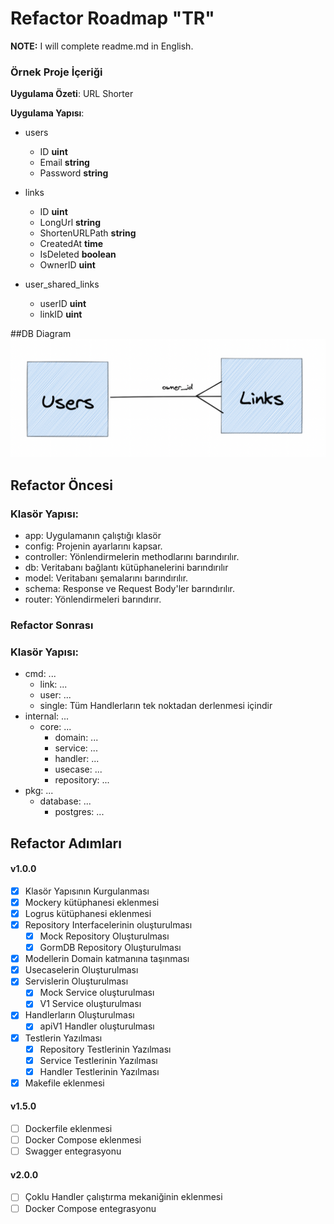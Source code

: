 # Refactor Roadmap "TR"
**NOTE:** I will complete readme.md in English.

### Örnek Proje İçeriği
**Uygulama Özeti**: URL Shorter

**Uygulama Yapısı**: 
- users
  - ID **uint**
  - Email **string**
  - Password **string**


- links
  - ID **uint**
  - LongUrl **string**
  - ShortenURLPath **string**
  - CreatedAt **time**
  - IsDeleted **boolean**
  - OwnerID **uint**


- user_shared_links
  - userID **uint**
  - linkID **uint**

##DB Diagram
![](dbmodel.png)

## Refactor Öncesi
### Klasör Yapısı:
- app: Uygulamanın çalıştığı klasör
- config: Projenin ayarlarını kapsar.
- controller: Yönlendirmelerin methodlarını barındırılır.
- db: Veritabanı bağlantı kütüphanelerini barındırılır
- model: Veritabanı şemalarını barındırılır.
- schema: Response ve Request Body'ler barındırılır.
- router: Yönlendirmeleri barındırır.

### Refactor Sonrası
### Klasör Yapısı:
- cmd: ...
  - link: ...
  - user: ...
  - single: Tüm Handlerların tek noktadan derlenmesi içindir
- internal: ...
  - core: ...
    - domain: ...
    - service: ...
    - handler: ...
    - usecase: ...
    - repository: ...
- pkg: ...
  - database: ...
    - postgres: ...

## Refactor Adımları
#### v1.0.0
- [X] Klasör Yapısının Kurgulanması
- [X] Mockery kütüphanesi eklenmesi
- [X] Logrus kütüphanesi eklenmesi
- [X] Repository Interfacelerinin oluşturulması
  - [X] Mock Repository Oluşturulması
  - [X] GormDB Repository Oluşturulması
- [X] Modellerin Domain katmanına taşınması
- [X] Usecaselerin Oluşturulması
- [X] Servislerin Oluşturulması
  - [X] Mock Service oluşturulması
  - [X] V1 Service oluşturulması
- [X] Handlerların Oluşturulması
  - [X] apiV1 Handler oluşturulması
- [X] Testlerin Yazılması
  - [X] Repository Testlerinin Yazılması
  - [X] Service Testlerinin Yazılması
  - [X] Handler Testlerinin Yazılması
- [X] Makefile eklenmesi
#### v1.5.0
- [ ] Dockerfile eklenmesi
- [ ] Docker Compose eklenmesi
- [ ] Swagger entegrasyonu
#### v2.0.0
- [ ] Çoklu Handler çalıştırma mekaniğinin eklenmesi
- [ ] Docker Compose entegrasyonu